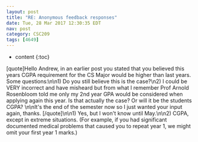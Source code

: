 ```yaml
---
layout: post
title: "RE: Anonymous feedback responses"
date: Tue, 28 Mar 2017 12:30:35 EDT
nav: post
category: CSC209
tags: [4649]
---
```


* content
{:toc}

[quote]Hello Andrew, in an earlier post you stated that you believed this years CGPA requirement for the CS Major would be higher than last years. Some questions:\n\n1) Do you still believe this is the case?\n2) I could be VERY incorrect and have misheard but from what I remember Prof Arnold Rosenbloom told me only my 2nd year GPA would be considered when applying again this year. Is that actually the case? Or will it be the students CGPA? \n\nIt's the end of the semester now so I just wanted your input again, thanks. [/quote]\n\n1) Yes, but I won't know until May.\n\n2) CGPA, except in extreme situations. (For example, if you had significant documented medical problems that caused you to repeat year 1, we might omit your first year 1 marks.)
<!-- more -->
<p></p>
